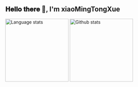  <h2> 𝐇𝐞𝐥𝐥𝐨 𝐭𝐡𝐞𝐫𝐞 👋, I'm xiaoMingTongXue </h2>

 <img height=200 src="https://github-readme-stats-org.vercel.app/api/top-langs/?username=cMing1997&layout=compact&langs_count=10&hide_border=1&role=OWNER,COLLABORATOR&theme=dark&bg_color=000000#gh-dark-mode-only" alt="Language stats" />     <img height=200 src="https://github-readme-stats-org.vercel.app/api?username=cMing1997&show_icons=true&count_private=true&line_height=28&hide_border=1&include_all_commits=true&card_width=450&role=OWNER,COLLABORATOR&exclude_repo=github-readme-stats&theme=dark&bg_color=000000#gh-dark-mode-only" alt="Github stats" />
